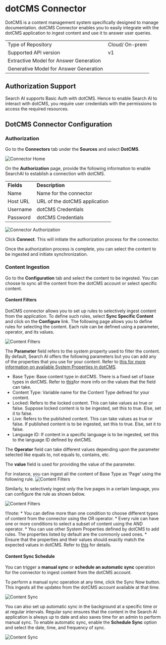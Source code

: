 # dotCMS Connector

DotCMS is a content management system specifically designed to manage documentation. dotCMS Connector enables you to easily integrate with the dotCMS application to ingest content and use it to answer user queries. 

<table>
  <tr>
   <td>Type of Repository 
   </td>
   <td>Cloud/ On-prem
   </td>
  </tr>
  <tr>
   <td>Supported API version
   </td>
   <td>v1
   </td>
  </tr>
  <tr>
   <td>Extractive Model for Answer Generation
   </td>
   <td>
   </td>
  </tr>
  <tr>
   <td>Generative Model for Answer Generation
   </td>
   <td>
   </td>
  </tr>
</table>

## Authorization Support

Search AI supports Basic Auth with dotCMS. Hence to enable Search AI to interact with dotCMS,  you require user credentials with the permissions to access the required resources. 

## DotCMS Connector Configuration


### Authorization 

Go to the **Connectors** tab under the **Sources** and select **DotCMS**.

![Connector Home](../images/dotcms/connector-home.png "Connector Home")


On the **Authorization** page, provide the following information to enable SearchAI to establish a connection with dotCMS. 


<table>
  <tr>
   <td><strong>Fields</strong>
   </td>
   <td><strong>Description</strong>
   </td>
  </tr>
  <tr>
   <td>Name 
   </td>
   <td>Name for the connector
   </td>
  </tr>
  <tr>
   <td>Host URL 
   </td>
   <td>URL of the dotCMS application
   </td>
  </tr>
  <tr>
   <td>Username
   </td>
   <td>dotCMS Credentials 
   </td>
  </tr>
  <tr>
   <td>Password
   </td>
   <td>dotCMS Credentials 
   </td>
  </tr>
</table>

![Connector Authorization](../images/dotcms/authorization.png "Authorization")

Click **Connect**. This will initiate the authorization process for the connector.  

Once the authorization process is complete, you can select the content to be ingested and initiate synchronization. 


### Content Ingestion

Go to the **Configuration** tab and select the content to be ingested. You can choose to sync all the content from the dotCMS account or select specific content. 


#### Content Filters

DotCMS connector allows you to set up rules to selectively ingest content from the application. To define such rules, select **Sync Specific Content** and click on the **Configure** link. The following page allows you to define rules for selecting the content. Each rule can be defined using a parameter, operator, and its values. 

![Content Filters](../images/dotcms/content-filters.png "Content Filters")

The **Parameter** field refers to the system property used to filter the content. By default, Search AI offers the following parameters but you can add any of the properties that you use for your content. Refer to [this for more information on available System Properties in dotCMS](https://www.dotcms.com/docs/latest/how-content-is-mapped-to-elasticsearch#SystemProperties).

* Base Type: Base content type in dotCMS. There is a fixed set of base types in dotCMS. Refer to [this](https://www.dotcms.com/docs/latest/base-content-types)for more info on the values that the field can take.  
* Content Type: Variable name for the Content Type defined for your content.
* Locked:  Refers to the locked content. This can take values as true or false. Suppose locked content is to be ingested, set this to true. Else, set it to false. 
* Live: Refers to the published content. This can take values as true or false. If published content is to be ingested, set this to true. Else, set it to false. 
* Language ID:  If content in a specific language is to be ingested, set this to the language ID defined by dotCMS.

The **Operator** field can take different values depending upon the parameter selected like equals to, not equals to, contains, etc. 

The **value** field is used for providing the value of the parameter.

For instance, you can ingest all the content of Base Type as ‘Page’ using the following rule. 
![Content Filters](../images/dotcms/example1.png "Content Filters")

Similarly, to selectively ingest only the live pages in a certain language, you can configure the rule as shown below.

![Content Filters](../images/dotcms/example2.png "Content Filters")

!!!note:
    * You can define more than one condition to choose different types of content from the connector using the OR operator. 
    * Every rule can have one or more conditions to select a subset of content using the AND operator. 
    * You can use other System Properties defined by dotCMS to add rules. The properties listed by default are the commonly used ones. 
    * Ensure that the properties and their values should exactly match the expected values in dotCMS. Refer to [this](https://www.dotcms.com/docs/latest/how-content-is-mapped-to-elasticsearch#SystemProperties) for details.


#### Content Sync Schedule 

You can trigger a **manual sync** or **schedule an automatic sync** operation for the connector to ingest content from the dotCMS account. 

To perform a manual sync operation at any time, click the Sync Now button. This ingests all the updates from the dotCMS account available at that time. 

![Content Sync](../images/dotcms/sync-now.png "Content Sync")

You can also set up automatic sync in the background at a specific time or at regular intervals. Regular sync ensures that the content in the Search AI application is always up to date and also saves time for an admin to perform manual sync. To enable automatic sync, enable the **Schedule Sync** option and select the date, time, and frequency of sync.

![Content Sync](../images/dotcms/schedule-sync.png "Content Sync")
